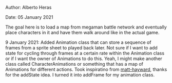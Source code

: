 Author: Alberto Heras

Date: 05 January 2021

The goal here is to load a map from megaman battle network and eventually place characters in it and have them walk around like in the actual game.

9 January 2021: Added Animation class that can store a sequence of frames from a sprite sheet to played back  later.  Not sure if I want to add state for cycling through frames at a certain rate within the Animation class or if I want the owner of Animations to do this.  Yeah, I might make another class called CharacterAnimations or something that has a map of Animations for different actions. Took inspiratino from [matt-hayward](https://github.com/matt-hayward/olcPGEX_AnimatedSprite), thanks for the addState idea. I turned it into addFrame for my animation class.